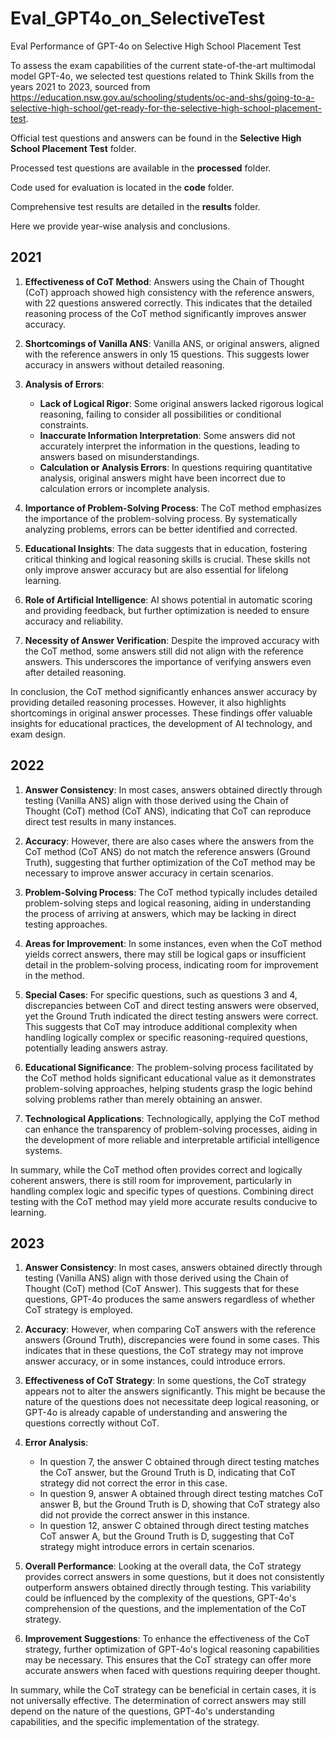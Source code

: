 # Eval_GPT4o_on_SelectiveTest
Eval Performance of GPT-4o on Selective High School Placement Test

To assess the exam capabilities of the current state-of-the-art multimodal model GPT-4o, we selected test questions related to Think Skills from the years 2021 to 2023, sourced from https://education.nsw.gov.au/schooling/students/oc-and-shs/going-to-a-selective-high-school/get-ready-for-the-selective-high-school-placement-test.

Official test questions and answers can be found in the **Selective High School Placement Test** folder.

Processed test questions are available in the **processed** folder.

Code used for evaluation is located in the **code** folder.

Comprehensive test results are detailed in the **results** folder.

Here we provide year-wise analysis and conclusions.

## 2021

1. **Effectiveness of CoT Method**: Answers using the Chain of Thought (CoT) approach showed high consistency with the reference answers, with 22 questions answered correctly. This indicates that the detailed reasoning process of the CoT method significantly improves answer accuracy.

2. **Shortcomings of Vanilla ANS**: Vanilla ANS, or original answers, aligned with the reference answers in only 15 questions. This suggests lower accuracy in answers without detailed reasoning.

3. **Analysis of Errors**:
   - **Lack of Logical Rigor**: Some original answers lacked rigorous logical reasoning, failing to consider all possibilities or conditional constraints.
   - **Inaccurate Information Interpretation**: Some answers did not accurately interpret the information in the questions, leading to answers based on misunderstandings.
   - **Calculation or Analysis Errors**: In questions requiring quantitative analysis, original answers might have been incorrect due to calculation errors or incomplete analysis.

4. **Importance of Problem-Solving Process**: The CoT method emphasizes the importance of the problem-solving process. By systematically analyzing problems, errors can be better identified and corrected.

5. **Educational Insights**: The data suggests that in education, fostering critical thinking and logical reasoning skills is crucial. These skills not only improve answer accuracy but are also essential for lifelong learning.

6. **Role of Artificial Intelligence**: AI shows potential in automatic scoring and providing feedback, but further optimization is needed to ensure accuracy and reliability.

7. **Necessity of Answer Verification**: Despite the improved accuracy with the CoT method, some answers still did not align with the reference answers. This underscores the importance of verifying answers even after detailed reasoning.

In conclusion, the CoT method significantly enhances answer accuracy by providing detailed reasoning processes. However, it also highlights shortcomings in original answer processes. These findings offer valuable insights for educational practices, the development of AI technology, and exam design.

## 2022



1. **Answer Consistency**: In most cases, answers obtained directly through testing (Vanilla ANS) align with those derived using the Chain of Thought (CoT) method (CoT ANS), indicating that CoT can reproduce direct test results in many instances.

2. **Accuracy**: However, there are also cases where the answers from the CoT method (CoT ANS) do not match the reference answers (Ground Truth), suggesting that further optimization of the CoT method may be necessary to improve answer accuracy in certain scenarios.

3. **Problem-Solving Process**: The CoT method typically includes detailed problem-solving steps and logical reasoning, aiding in understanding the process of arriving at answers, which may be lacking in direct testing approaches.

4. **Areas for Improvement**: In some instances, even when the CoT method yields correct answers, there may still be logical gaps or insufficient detail in the problem-solving process, indicating room for improvement in the method.

5. **Special Cases**: For specific questions, such as questions 3 and 4, discrepancies between CoT and direct testing answers were observed, yet the Ground Truth indicated the direct testing answers were correct. This suggests that CoT may introduce additional complexity when handling logically complex or specific reasoning-required questions, potentially leading answers astray.

6. **Educational Significance**: The problem-solving process facilitated by the CoT method holds significant educational value as it demonstrates problem-solving approaches, helping students grasp the logic behind solving problems rather than merely obtaining an answer.

7. **Technological Applications**: Technologically, applying the CoT method can enhance the transparency of problem-solving processes, aiding in the development of more reliable and interpretable artificial intelligence systems.

In summary, while the CoT method often provides correct and logically coherent answers, there is still room for improvement, particularly in handling complex logic and specific types of questions. Combining direct testing with the CoT method may yield more accurate results conducive to learning.

## 2023

1. **Answer Consistency**: In most cases, answers obtained directly through testing (Vanilla ANS) align with those derived using the Chain of Thought (CoT) method (CoT Answer). This suggests that for these questions, GPT-4o produces the same answers regardless of whether CoT strategy is employed.

2. **Accuracy**: However, when comparing CoT answers with the reference answers (Ground Truth), discrepancies were found in some cases. This indicates that in these questions, the CoT strategy may not improve answer accuracy, or in some instances, could introduce errors.

3. **Effectiveness of CoT Strategy**: In some questions, the CoT strategy appears not to alter the answers significantly. This might be because the nature of the questions does not necessitate deep logical reasoning, or GPT-4o is already capable of understanding and answering the questions correctly without CoT.

4. **Error Analysis**:
   - In question 7, the answer C obtained through direct testing matches the CoT answer, but the Ground Truth is D, indicating that CoT strategy did not correct the error in this case.
   - In question 9, answer A obtained through direct testing matches CoT answer B, but the Ground Truth is D, showing that CoT strategy also did not provide the correct answer in this instance.
   - In question 12, answer C obtained through direct testing matches CoT answer A, but the Ground Truth is D, suggesting that CoT strategy might introduce errors in certain scenarios.

5. **Overall Performance**: Looking at the overall data, the CoT strategy provides correct answers in some questions, but it does not consistently outperform answers obtained directly through testing. This variability could be influenced by the complexity of the questions, GPT-4o's comprehension of the questions, and the implementation of the CoT strategy.

6. **Improvement Suggestions**: To enhance the effectiveness of the CoT strategy, further optimization of GPT-4o's logical reasoning capabilities may be necessary. This ensures that the CoT strategy can offer more accurate answers when faced with questions requiring deeper thought.

In summary, while the CoT strategy can be beneficial in certain cases, it is not universally effective. The determination of correct answers may still depend on the nature of the questions, GPT-4o's understanding capabilities, and the specific implementation of the strategy.
